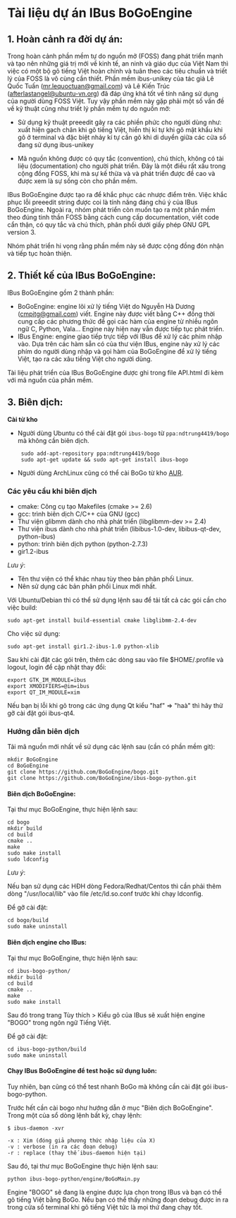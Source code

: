 # Tài liệu dự án IBus BoGoEngine #

## 1. Hoàn cảnh ra đời dự án: ##

Trong hoàn cảnh phần mềm tự do nguồn mở (FOSS) đang phát triển mạnh và tạo nên 
những giá trị mới về kinh tế, an ninh và giáo dục của Việt Nam thì việc có một 
bộ gõ tiếng Việt hoàn chỉnh và tuân theo các tiêu chuẩn và triết lý của FOSS
là vô cùng cần thiết. Phần mềm ibus-unikey của tác giả Lê Quốc Tuấn (mr.lequoctuan@gmail.com)
và Lê Kiến Trúc (afterlastangel@ubuntu-vn.org) đã đáp ứng khá tốt về tính năng
sử dụng của người dùng FOSS Việt. Tuy vậy phần mềm này gặp phải một số vấn đề 
về kỹ thuật cũng như triết lý phần mềm tự do nguồn mở:
 
 * Sử dụng kỹ thuật preeedit gây ra các phiền phức cho người dùng như: xuất hiện
 gạch chân khi gõ tiếng Việt, hiển thị kí tự khi gõ mật khẩu khi gõ ở terminal
 và đặc biệt nhảy kí tự cần gõ khi di duyển giữa các cửa sổ đang sử dụng ibus-unikey
 
 * Mã nguồn không được có quy tắc (convention), chú thích, không có tài liệu 
 (documentation) cho người phát triển. Đây là một điều rất xấu trong cộng đồng FOSS, 
 khi mà sự kế thừa và và phát triển được đề cao và được xem là sự sống còn cho phần mềm.
 
IBus BoGoEngine được tạo ra để khắc phục các nhược điểm trên. Việc khắc phục lỗi
preeedit string được coi là tính năng đáng chú ý của IBus BoGoEngine.
Ngoài ra, nhóm phát triển còn muốn tạo ra một phần mềm theo đúng tinh thần FOSS
bằng cách cung cấp documentation, viết code cẩn thận, có quy tắc và chú thích, 
phân phối dưới giấy phép GNU GPL version 3. 

Nhóm phát triển hi vọng rằng phần mềm này sẽ được cộng đồng đón nhận và tiếp tục hoàn thiện.
 
## 2. Thiết kế của IBus BoGoEngine: ##
 
IBus BoGoEngine gồm 2 thành phần:
 
 - BoGoEngine: engine lõi xử lý tiếng Việt do Nguyễn Hà Dương (cmpitg@gmail.com)
viết. Engine này được viết bằng C++ đồng thời cung cấp các phương thức để gọi 
các hàm của engine từ nhiều ngôn ngữ C, Python, Vala... Engine này hiện nay vẫn
được tiếp tục phát triển.
 - IBus Engine: engine giao tiếp trực tiếp với IBus để xử lý các phím nhập vào.
Dựa trên các hàm sẵn có của thư viện IBus, engine này xử lý các phím do người dùng
nhập và gọi hàm của BoGoEngine để xử lý tiếng Việt, tạo ra các xâu tiếng Việt cho người dùng.

Tài liệu phát triển của IBus BoGoEngine được ghi trong file API.html đi kèm với 
mã nguồn của phần mềm.
   
## 3. Biên dịch: ##

__Cài từ kho__

 - Người dùng Ubuntu có thể cài đặt gói `ibus-bogo` từ `ppa:ndtrung4419/bogo` mà không
cần biên dịch.

        sudo add-apt-repository ppa:ndtrung4419/bogo
        sudo apt-get update && sudo apt-get install ibus-bogo

 - Người dùng ArchLinux cũng có thể cài BoGo từ kho [AUR](http://aur.archlinux.org/packages.php?ID=63162).

### Các yêu cầu khi biên dịch ###
 - cmake: Công cụ tạo Makefiles (cmake >= 2.6)
 - gcc: trình biên dịch C/C++ của GNU (gcc)
 - Thư viện glibmm dành cho nhà phát triển (libglibmm-dev >= 2.4)
 - Thư viện ibus dành cho nhà phát triển (libibus-1.0-dev, libibus-qt-dev, python-ibus)
 - python: trình biên dịch python (python-2.7.3)
 - gir1.2-ibus
 
_Lưu ý_:
 
- Tên thư viện có thể khác nhau tùy theo bản phân phối Linux.
- Nên sử dụng các bản phân phối Linux mới nhất.

Với Ubuntu/Debian thì có thể sử dụng lệnh sau để tải tất cả các gói cần cho việc build:

    sudo apt-get install build-essential cmake libglibmm-2.4-dev

Cho việc sử dụng:

    sudo apt-get install gir1.2-ibus-1.0 python-xlib
  
Sau khi cài đặt các gói trên, thêm các dòng sau vào file $HOME/.profile và logout, login
để cập nhật thay đổi:

    export GTK_IM_MODULE=ibus
    export XMODIFIERS=@im=ibus
    export QT_IM_MODULE=xim

Nếu bạn bị lỗi khi gõ trong các ứng dụng Qt kiểu "haf" => "haà" thì hãy thử gỡ
cài đặt gói ibus-qt4.

### Hướng dẫn biên dịch ###

Tải mã nguồn mới nhất về sử dụng các lệnh sau (cần có phần mềm git):

    mkdir BoGoEngine
    cd BoGoEngine
    git clone https://github.com/BoGoEngine/bogo.git
    git clone https://github.com/BoGoEngine/ibus-bogo-python.git

#### Biên dịch BoGoEngine: ####

Tại thư mục BoGoEngine, thực hiện lệnh sau:

    cd bogo
    mkdir build
    cd build
    cmake ..
    make
    sudo make install
    sudo ldconfig

_Lưu ý_:

Nếu bạn sử dụng các HĐH dòng Fedora/Redhat/Centos thì cần phải thêm dòng "/usr/local/lib"
vào file /etc/ld.so.conf trước khi chạy ldconfig.

Để gỡ cài đặt:
    
    cd bogo/build
    sudo make uninstall

#### Biên dịch engine cho IBus: ####
  
Tại thư mục BoGoEngine, thực hiện lệnh sau:

    cd ibus-bogo-python/
    mkdir build
    cd build
    cmake ..
    make
    sudo make install

Sau đó trong trang Tùy thích > Kiểu gõ của IBus sẽ xuất hiện engine "BOGO" trong
ngôn ngữ Tiếng Việt.

Để gỡ cài đặt:
    
    cd ibus-bogo-python/build
    sudo make uninstall

#### Chạy IBus BoGoEngine để test hoặc sử dụng luôn: ####
  
Tuy nhiên, bạn cũng có thể test nhanh BoGo mà không cần cài đặt gói ibus-bogo-python.

Trước hết cần cài bogo như hướng dẫn ở mục "Biên dịch BoGoEngine".
Trong một của sổ dòng lệnh bất kỳ, chạy lệnh:

    $ ibus-daemon -xvr

    -x : Xim (đóng giả phương thức nhập liệu của X)
    -v : verbose (in ra các đoạn debug)
    -r : replace (thay thế ibus-daemon hiện tại)

Sau đó, tại thư mục BoGoEngine thực hiện lệnh sau:
  
    python ibus-bogo-python/engine/BoGoMain.py

Engine "BOGO" sẽ đang là engine được lựa chọn trong IBus và bạn có thể gõ tiếng Việt bằng BoGo.
Nếu bạn có thể thấy những đoạn debug được in ra trong cửa sổ terminal khi gõ tiếng Việt
tức là mọi thứ đang chạy tốt.
